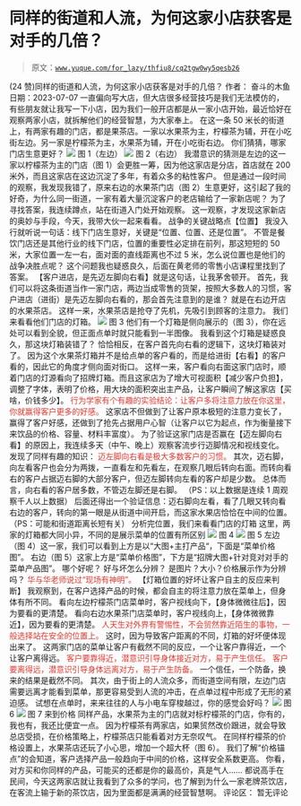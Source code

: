 # 同样的街道和人流，为何这家小店获客是对手的几倍？

> 原文：[`www.yuque.com/for_lazy/thfiu8/cq2tgw0wy5qesb26`](https://www.yuque.com/for_lazy/thfiu8/cq2tgw0wy5qesb26)

<ne-h2 id="ff2b7776" data-lake-id="ff2b7776"><ne-heading-ext><ne-heading-anchor></ne-heading-anchor><ne-heading-fold></ne-heading-fold></ne-heading-ext><ne-heading-content><ne-text id="u05ada7c7">(24 赞)同样的街道和人流，为何这家小店获客是对手的几倍？</ne-text></ne-heading-content></ne-h2> <ne-p id="u598a521f" data-lake-id="u598a521f"><ne-text id="u71d22234">作者： 奋斗的木鱼</ne-text></ne-p> <ne-p id="u5bda5cb6" data-lake-id="u5bda5cb6"><ne-text id="ueeef3f18">日期：2023-07-07</ne-text></ne-p> <ne-p id="ud407e02d" data-lake-id="ud407e02d"><ne-text id="ue7c60420">一直偏向写大店，但大店很多经营技巧是我们无法模仿的，有些朋友就让我写一下小店，因为我们一般开店都是从一家小店开始，最近恰好在观察两家小店，就拆解他们的经营智慧，为大家奉上。</ne-text></ne-p> <ne-p id="u024d6ef8" data-lake-id="u024d6ef8"><ne-text id="u4dc259f4">在这一条 50 米长的街道上，有两家有趣的门店，都是果茶店。一家以水果茶为主，柠檬茶为辅，开在小吃街左边。另一家是柠檬茶为主，水果茶为辅，开在小吃街右边。</ne-text></ne-p> <ne-p id="ub19921ff" data-lake-id="ub19921ff"><ne-text id="u75b4158f">你们猜猜，哪家门店生意更好？</ne-text></ne-p> <ne-p id="u2a922ba9" data-lake-id="u2a922ba9"><ne-card data-card-name="image" data-card-type="inline" id="klktZ" data-event-boundary="card">![](img/a47836679140414df912a15248a1514e.png)</ne-card></ne-p> <ne-p id="u0989eae0" data-lake-id="u0989eae0"><ne-text id="u245abe27">图 1（左边）</ne-text></ne-p> <ne-p id="u3a58f413" data-lake-id="u3a58f413"><ne-card data-card-name="image" data-card-type="inline" id="TQhZj" data-event-boundary="card">![](img/5303286dcf1a417a84a6f826ef66f01a.png)</ne-card></ne-p> <ne-p id="u6e60ef95" data-lake-id="u6e60ef95"><ne-text id="u21b7e002">图 2（右边）</ne-text></ne-p> <ne-p id="u6f4c4528" data-lake-id="u6f4c4528"><ne-text id="ub0ffe55a">我潜意识的猜测是左边的这一家以柠檬茶为主的门店（图 1）会更胜一筹，因为他这家店是分店，首店就在 200 米外，而且这家店在这边沉淀了多年，有着众多的粘性客户。</ne-text></ne-p> <ne-p id="u51294327" data-lake-id="u51294327"><ne-text id="u0fdb1a0a">但是通过一段时间的观察，我发现我错了，原来右边的水果茶门店（图 2）生意更好，这引起了我的好奇，为什么同一街道，一家有着大量沉淀客户的老店输给了一家新店呢？</ne-text></ne-p> <ne-p id="u7a826d81" data-lake-id="u7a826d81"><ne-text id="u51c357ac">为了寻找答案，我连续蹲点，站在街道入门处开始观察。</ne-text></ne-p> <ne-p id="u80627e5e" data-lake-id="u80627e5e"><ne-text id="ufa1ff045">这一观察，才发现这家新店的奥妙与手段，今天，我带大伙一起来看看。</ne-text></ne-p> <ne-p id="uea8de89c" data-lake-id="uea8de89c"><ne-text id="u336bae90">战争的关键战略点【位置】</ne-text></ne-p> <ne-p id="u699fa8fb" data-lake-id="u699fa8fb"><ne-text id="u3db7087c">我没入行就听说一句话：线下门店生意好，关键是“位置、位置、还是位置”。</ne-text></ne-p> <ne-p id="ud55faf2f" data-lake-id="ud55faf2f"><ne-text id="u96d09c61">不管是餐饮门店还是其他行业的线下门店，位置的重要性必定排在前列，那这短短的 50 米，大家位置一左一右，面对面的直线距离也不过 5 米，怎么说位置也是他们的战争决胜点呢？</ne-text></ne-p> <ne-p id="u75171def" data-lake-id="u75171def"><ne-text id="u8903a4ec">这个问题我也疑惑良久，后面在黄老师的零售小店课程里找到了答案。</ne-text></ne-p> <ne-p id="u3d6d94ff" data-lake-id="u3d6d94ff"><ne-text id="u066587a4">【客户进店，是先迈左脚向右看】就是这句话，让我茅舍顿开。</ne-text></ne-p> <ne-p id="uc0f37bec" data-lake-id="uc0f37bec"><ne-text id="u36267247">首先，我们可以将这条街道当作一家门店，两边当成零售的货架，按照大多数人的习惯，客户进店（进街）是先迈左脚向右看的，那会首先注意到的是谁？</ne-text></ne-p> <ne-p id="ub2862ab9" data-lake-id="ub2862ab9"><ne-text id="ueda4c69e">就是在右边开店的水果茶店。</ne-text></ne-p> <ne-p id="u6f7e5a64" data-lake-id="u6f7e5a64"><ne-text id="u05682f1b">这样一来，水果茶店是抢夺了先机，先吸引到顾客的注意力。</ne-text></ne-p> <ne-p id="u50ae2c6f" data-lake-id="u50ae2c6f"><ne-text id="uff1590cf">我们来看看他们门店的灯箱。</ne-text></ne-p> <ne-p id="u772e5a07" data-lake-id="u772e5a07"><ne-card data-card-name="image" data-card-type="inline" id="wfAaJ" data-event-boundary="card">![](img/01d522809b7e300d036a9c7096af54da.png)</ne-card></ne-p> <ne-p id="u99f4989d" data-lake-id="u99f4989d"><ne-text id="ucbfd1a22">图 3</ne-text></ne-p> <ne-p id="u8ce75af4" data-lake-id="u8ce75af4"><ne-text id="uaaf00400">他们有一个灯箱是侧向展示的（图 3），你在远处可以看到全貌，但正面点单时就只能看到一半图像。</ne-text></ne-p> <ne-p id="u8439d74f" data-lake-id="u8439d74f"><ne-text id="u76ef8d7c">我看到这个灯箱是疑惑良久，那这块灯箱装错了？</ne-text></ne-p> <ne-p id="u27b67590" data-lake-id="u27b67590"><ne-text id="uf78738a7">恰恰相反，在客户首先向右看的逻辑下，这块灯箱装对了。</ne-text></ne-p> <ne-p id="ub75ad260" data-lake-id="ub75ad260"><ne-text id="u67b4f284">因为这个水果茶灯箱并不是给点单的客户看的，而是给进街【右看】的客户看的，因此它的角度才侧向面对街口。</ne-text></ne-p> <ne-p id="u008d51f8" data-lake-id="u008d51f8"><ne-text id="u6c2fc0a8">这样一来，客户看向右面这家门店时，顺着门店的灯源看向了招牌灯箱。而且这家店为了增大可视面积【减少客户负担】，调整了字体，表明了价格，用大块的面积突出主产品，让客户瞬间了解这家店【买啥，价钱多少】。</ne-text></ne-p> <ne-p id="u3294f7c0" data-lake-id="u3294f7c0"><ne-text id="u7e6b2a8c" style="color: rgb(216, 57, 49);">行为学家有个有趣的实验结论：让客户多将注意力放在你这里，你就赢得客户更多的好感。</ne-text></ne-p> <ne-p id="uf23a1d21" data-lake-id="uf23a1d21"><ne-text id="u67577574">这家店不但做到了让客户原本极短的注意力变长了，赢得了客户好感，还做到了抢先占据用户心智（让客户以它为起点，作为衡量接下来饮品的价格、容量、材料丰富度）。</ne-text></ne-p> <ne-p id="uaa9b8a7e" data-lake-id="uaa9b8a7e"><ne-text id="ua38bd414">为了验证这家门店是否赢在【迈左脚向右看】的原因上，我连续多天（中午、晚上）观察客流步行迈脚情况和视线变化。</ne-text></ne-p> <ne-p id="u3e89ecc0" data-lake-id="u3e89ecc0"><ne-text id="ue8896d97">发现了同样有趣的知识：</ne-text></ne-p> <ne-p id="u49a73fe6" data-lake-id="u49a73fe6"><ne-text id="u8dfd236c" style="color: rgb(216, 57, 49);">迈左脚向右看是极大多数客户的习惯。</ne-text></ne-p> <ne-p id="ue0c0efe7" data-lake-id="ue0c0efe7"><ne-text id="ubf290d30">其次，迈右脚，向左看客户也会分为两拨，一直看左和先看左，在观察几眼后转向右面。而转向看右的客户占据迈右脚的大部分客户，但迈左脚转向左看的客户却是少数。</ne-text></ne-p> <ne-p id="ue6577400" data-lake-id="ue6577400"><ne-text id="uea487b0d">总体而言，向右看的客户居多数，不管迈左脚还是右脚。</ne-text></ne-p> <ne-p id="ud5fa48e8" data-lake-id="ud5fa48e8"><ne-text id="uf2d529bb">（PS：以上数据是连续 1 周观察千人以上数据）</ne-text></ne-p> <ne-p id="u32b3d7e5" data-lake-id="u32b3d7e5"><ne-text id="u514dd933">后面还得出一个验证信息：迈右脚向左看，看了几眼又转向看右边的客户，转向的第一眼是从街道中间开启，而这家水果店恰恰在中间的位置。</ne-text></ne-p> <ne-p id="u9e803b4f" data-lake-id="u9e803b4f"><ne-text id="uf6ff4fec">（PS：可能和街道距离长短有关）</ne-text></ne-p> <ne-p id="u281875a2" data-lake-id="u281875a2"><ne-text id="ued24b6fc">分析完位置，我们来看看门店的灯箱</ne-text></ne-p> <ne-p id="u0ca12bc3" data-lake-id="u0ca12bc3"><ne-text id="u2e829d67">这里，两家的灯箱都大同小异，不同的是展示菜单的位置有所区别</ne-text></ne-p> <ne-p id="uabc330c9" data-lake-id="uabc330c9"><ne-card data-card-name="image" data-card-type="inline" id="CZwVz" data-event-boundary="card">![](img/e3a4ec14f098ce69a1229871f85337e0.png)</ne-card></ne-p> <ne-p id="u88a3859a" data-lake-id="u88a3859a"><ne-text id="uab3dd3fe">图 4</ne-text></ne-p> <ne-p id="u0703aade" data-lake-id="u0703aade"><ne-card data-card-name="image" data-card-type="inline" id="C3Zxi" data-event-boundary="card">![](img/4d0f202c057b701e2672209d34872688.png)</ne-card></ne-p> <ne-p id="u0d677f74" data-lake-id="u0d677f74"><ne-text id="udfa7d7f6">图 5</ne-text></ne-p> <ne-p id="u0494df06" data-lake-id="u0494df06"><ne-text id="u48876a63">左边（图 4）这一家，我们可以看到上方是以“大图+主打产品“，下面是“菜单价格图”。</ne-text></ne-p> <ne-p id="u2b155493" data-lake-id="u2b155493"><ne-text id="u81591105">右边（图 5）这家上方是“菜单价格图”，下方是“招牌大图+针对竞对对手的菜单产品图”。</ne-text></ne-p> <ne-p id="u2a13acf2" data-lake-id="u2a13acf2"><ne-text id="u2b3cd029">哪个好呢？</ne-text></ne-p> <ne-p id="u1759dcfa" data-lake-id="u1759dcfa"><ne-text id="u21d7f0f3">好与坏怎么分辨？</ne-text></ne-p> <ne-p id="ud7b5d97a" data-lake-id="ud7b5d97a"><ne-text id="u0c98fe93">是图片？大小？价格展示作为分辨吗？</ne-text></ne-p> <ne-p id="u6184e7f3" data-lake-id="u6184e7f3"><ne-text id="u27fddcdb" style="color: rgb(216, 57, 49);">华与华老师说过“现场有神明”。</ne-text></ne-p> <ne-p id="uc3f3d330" data-lake-id="uc3f3d330"><ne-text id="u37755df7">【灯箱位置的好坏让客户自主的反应来判断】</ne-text></ne-p> <ne-p id="u5872b483" data-lake-id="u5872b483"><ne-text id="u5e181f66">我观察到，在客户选择产品的时候，都会自主的将注意力放在菜单上，但身体有所不同。</ne-text></ne-p> <ne-p id="u10200cc4" data-lake-id="u10200cc4"><ne-text id="u235a6b24">看向左边柠檬茶门店菜单时，客户视线向下，【身体微微往后】，因为要看的更清楚。</ne-text></ne-p> <ne-p id="u7a21e4a7" data-lake-id="u7a21e4a7"><ne-text id="u69d9d207">看向右边水果茶门店菜单时，客户视线向上，【身体微微靠近】，因为要看的更清楚。</ne-text></ne-p> <ne-p id="u5d727d27" data-lake-id="u5d727d27"><ne-text id="u0f3f3e95" style="color: rgb(216, 57, 49);">人天生对外界有警惕性，不会贸然靠近陌生的事物，一般选择站在安全的位置上。</ne-text></ne-p> <ne-p id="u81da4428" data-lake-id="u81da4428"><ne-text id="u4fb3a011">这时，因为导致客户距离的不同，灯箱的好坏便体现出来了。</ne-text></ne-p> <ne-p id="u15388d2b" data-lake-id="u15388d2b"><ne-text id="udc8f04fa">这两家门店的菜单让客户有截然不同的反应，一个让客户靠得近，一个让客户离得远。</ne-text></ne-p> <ne-p id="u62b3bb99" data-lake-id="u62b3bb99"><ne-text id="ufa60cbd1" style="color: rgb(216, 57, 49);">客户要靠得近，潜意识引导身体接近对方，易于产生信任。</ne-text></ne-p> <ne-p id="udd7f9e59" data-lake-id="udd7f9e59"><ne-text id="u239d480e" style="color: rgb(216, 57, 49);">客户要离得远，潜意识引导身体远离对方，易于产生防备。</ne-text></ne-p> <ne-p id="u669a9494" data-lake-id="u669a9494"><ne-text id="u1bc8d922">一个信任，一个防备，换来的结果是截然不同。</ne-text></ne-p> <ne-p id="ub411b380" data-lake-id="ub411b380"><ne-text id="u976647b1">其次，由于街上的人流众多，而街道空间有限，左边门店需要远离才能看到菜单，那更容易受到人流的冲击，在点单过程中形成了无形的紧迫感。</ne-text></ne-p> <ne-p id="u2d64521e" data-lake-id="u2d64521e"><ne-text id="ubc1b75b8">试想在点单时，来来往往的人与小电车穿梭越过，你的感觉会好吗？</ne-text></ne-p> <ne-p id="u7b3d094e" data-lake-id="u7b3d094e"><ne-card data-card-name="image" data-card-type="inline" id="dS9Ho" data-event-boundary="card">![](img/1f5b60107a01418629f1a78a764a9d76.png)</ne-card></ne-p> <ne-p id="u05979559" data-lake-id="u05979559"><ne-text id="u701da0fd">图 6</ne-text></ne-p> <ne-p id="u16f9efaf" data-lake-id="u16f9efaf"><ne-card data-card-name="image" data-card-type="inline" id="Ff16W" data-event-boundary="card">![](img/56430367b06d7e1571140ba97066e5bd.png)</ne-card></ne-p> <ne-p id="u855702bb" data-lake-id="u855702bb"><ne-text id="u90a3e98d">图 7</ne-text></ne-p> <ne-p id="u84e707f3" data-lake-id="u84e707f3"><ne-text id="ub4c63837">来到价格</ne-text></ne-p> <ne-p id="u587444d8" data-lake-id="u587444d8"><ne-text id="u76fad4bd">同样产品，水果茶为主的门店就对标柠檬茶的门店，你有的，我也有，我还比便宜一点。</ne-text></ne-p> <ne-p id="u37cd1f6d" data-lake-id="u37cd1f6d"><ne-text id="u07c4af55">因为柠檬茶有两家店，如果贸然改价跟进，就会导致总店受损，在价格策略上，柠檬茶店只能看着对方无奈叹气。</ne-text></ne-p> <ne-p id="ufe360714" data-lake-id="ufe360714"><ne-text id="ued1a4e75">在同样柠檬茶的价格设置上，水果茶店还玩了小心思，增加一个超大杯（图 6）。</ne-text></ne-p> <ne-p id="u6241ff2d" data-lake-id="u6241ff2d"><ne-text id="ua90c419a">我们了解“价格锚点”的会知道，客户选择产品一般趋向于中间的价格，这样安全系数更高。</ne-text></ne-p> <ne-p id="uae4ac8dd" data-lake-id="uae4ac8dd"><ne-text id="u42b034f5">你看，对方买和你同样的产品，可能买的还都是你的最高价，真是气人......</ne-text></ne-p> <ne-p id="u799574ab" data-lake-id="u799574ab"><ne-text id="u0bd1f220">都说高手在民间，今天这两家店就让我看到了众多的学问，也了解到为什么一家老牌茶饮店，在客流上输于新的茶饮店，因为里面都是满满的经营智慧啊。</ne-text></ne-p> <ne-hole id="u0acfda2c" data-lake-id="u0acfda2c"><ne-card data-card-name="hr" data-card-type="block" id="oibCL" data-event-boundary="card"><ne-p id="u6f9e206f" data-lake-id="u6f9e206f"><ne-text id="uae445da9">评论区：</ne-text></ne-p> <ne-p id="u86c7a176" data-lake-id="u86c7a176"><ne-text id="u882baf79">暂无评论</ne-text></ne-p></ne-card></ne-hole>
